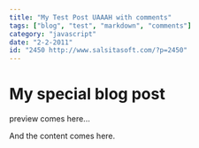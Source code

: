 ```yaml
---
title: "My Test Post UAAAH with comments"
tags: ["blog", "test", "markdown", "comments"]
category: "javascript"
date: "2-2-2011"
id: "2450 http://www.salsitasoft.com/?p=2450"
---
```


# My special blog post

preview comes here...

<!--more-->

And the content comes here.
